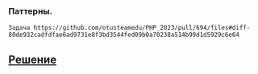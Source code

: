 ### Паттерны.
    Задача https://github.com/otusteamedu/PHP_2023/pull/694/files#diff-80de932cadfdfae6ad9731e8f3bd3544fed09b0a70238a514b99d1d5929c6e64

[**Решение**](https://github.com/otusteamedu/PHP_2023/pull/694)
--- 